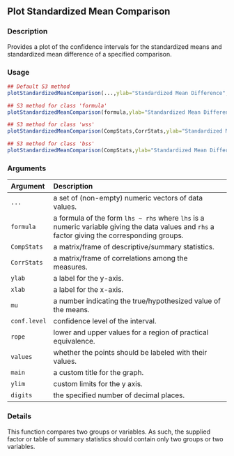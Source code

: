 ## Plot Standardized Mean Comparison

### Description

Provides a plot of the confidence intervals for the standardized means and standardized mean difference of a specified comparison.

### Usage

```r
## Default S3 method
plotStandardizedMeanComparison(...,ylab="Standardized Mean Difference",xlab="",mu=0,conf.level=.95,rope=NULL,values=TRUE,main=NULL,ylim=NULL,digits=3)

## S3 method for class 'formula'
plotStandardizedMeanComparison(formula,ylab="Standardized Mean Difference",xlab="",mu=0,conf.level=.95,rope=NULL,values=TRUE,main=NULL,ylim=NULL,digits=3)

## S3 method for class 'wss'
plotStandardizedMeanComparison(CompStats,CorrStats,ylab="Standardized Mean Difference",xlab="",mu=0,conf.level=.95,rope=NULL,values=TRUE,main=NULL,ylim=NULL,digits=3)

## S3 method for class 'bss'
plotStandardizedMeanComparison(CompStats,ylab="Standardized Mean Difference",xlab="",mu=0,conf.level=.95,rope=NULL,values=TRUE,main=NULL,ylim=NULL,digits=3)
```

### Arguments

Argument | Description
:-- | :--
```...``` | a set of (non-empty) numeric vectors of data values.
```formula``` | a formula of the form `lhs ~ rhs` where `lhs` is a numeric variable giving the data values and `rhs` a factor giving the corresponding groups.
```CompStats``` | a matrix/frame of descriptive/summary statistics.
```CorrStats``` | a matrix/frame of correlations among the measures.
```ylab``` | a label for the y-axis.
```xlab``` | a label for the x-axis.
```mu``` | a number indicating the true/hypothesized value of the means.
```conf.level``` | confidence level of the interval.
```rope``` | lower and upper values for a region of practical equivalence.
```values``` | whether the points should be labeled with their values.
```main``` | a custom title for the graph.
```ylim``` | custom limits for the y axis.
```digits``` | the specified number of decimal places.

### Details

This function compares two groups or variables. As such, the supplied factor or table of summary statistics should contain only two groups or two variables.
